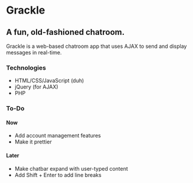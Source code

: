 # Grackle
## A fun, old-fashioned chatroom.

Grackle is a web-based chatroom app that uses AJAX to send and display messages in real-time.

### Technologies
- HTML/CSS/JavaScript (duh)
- jQuery (for AJAX)
- PHP

### To-Do

#### Now
- Add account management features
- Make it prettier

#### Later
- Make chatbar expand with user-typed content
- Add Shift + Enter to add line breaks